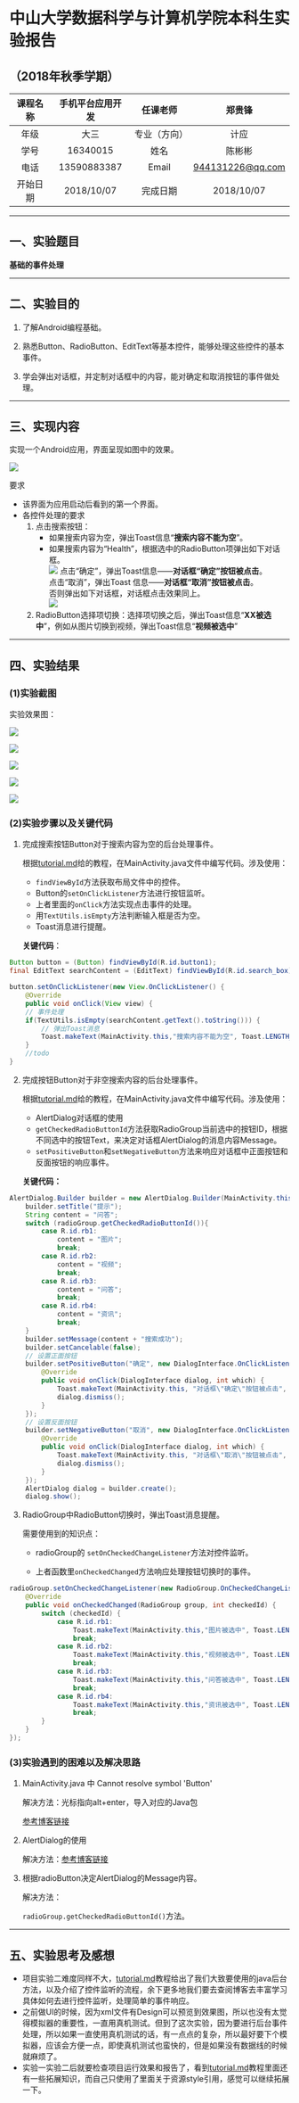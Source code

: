 # 中山大学数据科学与计算机学院本科生实验报告
## （2018年秋季学期）
| 课程名称 | 手机平台应用开发 | 任课老师 | 郑贵锋 |
| :------------: | :-------------: | :------------: | :-------------: |
| 年级 | 大三 | 专业（方向） | 计应 |
| 学号 | 16340015 | 姓名 | 陈彬彬 |
| 电话 | 13590883387 | Email | 944131226@qq.com |
| 开始日期 | 2018/10/07 | 完成日期 |2018/10/07|

---

## 一、实验题目

**基础的事件处理**

---

## 二、实验目的

1. 了解Android编程基础。  

2. 熟悉Button、RadioButton、EditText等基本控件，能够处理这些控件的基本事件。

3. 学会弹出对话框，并定制对话框中的内容，能对确定和取消按钮的事件做处理。

   

***

## 三、实现内容

实现一个Android应用，界面呈现如图中的效果。  

![](https://chenbb-1257745007.cos.ap-guangzhou.myqcloud.com/blog/20181010153441.png)

  

要求

- 该界面为应用启动后看到的第一个界面。  
- 各控件处理的要求
  1. 点击搜索按钮：
     - 如果搜索内容为空，弹出Toast信息“**搜索内容不能为空**”。
     - 如果搜索内容为“Health”，根据选中的RadioButton项弹出如下对话框。  
       ![](https://chenbb-1257745007.cos.ap-guangzhou.myqcloud.com/blog/20181010153504.png) 
       点击“确定”，弹出Toast信息——**对话框“确定”按钮被点击**。  
       点击“取消”，弹出Toast 信息——**对话框“取消”按钮被点击**。  
       否则弹出如下对话框，对话框点击效果同上。  
       ![](https://chenbb-1257745007.cos.ap-guangzhou.myqcloud.com/blog/20181010153539.png)
  2. RadioButton选择项切换：选择项切换之后，弹出Toast信息“**XX被选中**”，例如从图片切换到视频，弹出Toast信息“**视频被选中**”  

---

## 四、实验结果
### (1)实验截图

实验效果图：

![](https://chenbb-1257745007.cos.ap-guangzhou.myqcloud.com/blog/20181010154319.png)

![](https://chenbb-1257745007.cos.ap-guangzhou.myqcloud.com/blog/20181010154215.png)

![](https://chenbb-1257745007.cos.ap-guangzhou.myqcloud.com/blog/20181010154607.png)

![](https://chenbb-1257745007.cos.ap-guangzhou.myqcloud.com/blog/20181010154629.png)

![](https://chenbb-1257745007.cos.ap-guangzhou.myqcloud.com/blog/20181010154647.png)


### (2)实验步骤以及关键代码

1. 完成搜索按钮Button对于搜索内容为空的后台处理事件。

   根据[tutorial.md](https://gitee.com/SYSUcarey/PersonalProject1/blob/master/manual/tutorial.md)给的教程，在MainActivity.java文件中编写代码。涉及使用：

   - `findViewById`方法获取布局文件中的控件。
   - Button的`setOnClickListener`方法进行按钮监听。
   - 上者里面的`onClick`方法实现点击事件的处理。
   - 用`TextUtils.isEmpty`方法判断输入框是否为空。
   - Toast消息进行提醒。

   **关键代码**：

```java
Button button = (Button) findViewById(R.id.button1);
final EditText searchContent = (EditText) findViewById(R.id.search_box);
```

```java
button.setOnClickListener(new View.OnClickListener() {
    @Override
    public void onClick(View view) {
    // 事件处理
    if(TextUtils.isEmpty(searchContent.getText().toString())) {
        // 弹出Toast消息
        Toast.makeText(MainActivity.this,"搜索内容不能为空", Toast.LENGTH_SHORT).show();
    }
    //todo
}
```



2. 完成按钮Button对于非空搜索内容的后台处理事件。

   根据[tutorial.md](https://gitee.com/SYSUcarey/PersonalProject1/blob/master/manual/tutorial.md)给的教程，在MainActivity.java文件中编写代码。涉及使用：

   - AlertDialog对话框的使用
   - `getCheckedRadioButtonId`方法获取RadioGroup当前选中的按钮ID，根据不同选中的按钮Text，来决定对话框AlertDialog的消息内容Message。
   - `setPositiveButton`和`setNegativeButton`方法来响应对话框中正面按钮和反面按钮的响应事件。

   **关键代码：**

```java
AlertDialog.Builder builder = new AlertDialog.Builder(MainActivity.this);
    builder.setTitle("提示");
    String content = "问答";
    switch (radioGroup.getCheckedRadioButtonId()){
        case R.id.rb1:
            content = "图片";
            break;
        case R.id.rb2:
            content = "视频";
            break;
        case R.id.rb3:
            content = "问答";
            break;
        case R.id.rb4:
            content = "资讯";
            break;
    }
    builder.setMessage(content + "搜索成功");
    builder.setCancelable(false);
    // 设置正面按钮
    builder.setPositiveButton("确定", new DialogInterface.OnClickListener() {
        @Override
        public void onClick(DialogInterface dialog, int which) {
            Toast.makeText(MainActivity.this, "对话框\"确定\"按钮被点击", Toast.LENGTH_SHORT).show();
            dialog.dismiss();
        }
    });
    // 设置反面按钮
    builder.setNegativeButton("取消", new DialogInterface.OnClickListener() {
        @Override
        public void onClick(DialogInterface dialog, int which) {
            Toast.makeText(MainActivity.this, "对话框\"取消\"按钮被点击", Toast.LENGTH_SHORT).show();
            dialog.dismiss();
        }
    });
    AlertDialog dialog = builder.create();
    dialog.show();
```



3. RadioGroup中RadioButton切换时，弹出Toast消息提醒。

   需要使用到的知识点：

   - radioGroup的 `setOnCheckedChangeListener`方法对控件监听。

   - 上者函数里`onCheckedChanged`方法响应处理按钮切换时的事件。

```java
radioGroup.setOnCheckedChangeListener(new RadioGroup.OnCheckedChangeListener() {
    @Override
    public void onCheckedChanged(RadioGroup group, int checkedId) {
	    switch (checkedId) {
	        case R.id.rb1:
	            Toast.makeText(MainActivity.this,"图片被选中", Toast.LENGTH_SHORT).show();
	            break;
	        case R.id.rb2:
	            Toast.makeText(MainActivity.this,"视频被选中", Toast.LENGTH_SHORT).show();
	            break;
	        case R.id.rb3:
	            Toast.makeText(MainActivity.this,"问答被选中", Toast.LENGTH_SHORT).show();
	            break;
	        case R.id.rb4:
	            Toast.makeText(MainActivity.this,"资讯被选中", Toast.LENGTH_SHORT).show();
	            break;
	    }
    }
});
```

### (3)实验遇到的困难以及解决思路

1. MainActivity.java 中 Cannot  resolve symbol 'Button'

    解决方法：光标指向alt+enter，导入对应的Java包

    [参考博客链接](https://blog.csdn.net/hyr83960944/article/details/38438355)

2. AlertDialog的使用

   解决方法：[参考博客链接](https://blog.csdn.net/lindroid20/article/details/72639322)

3. 根据radioButton决定AlertDialog的Message内容。

    解决方法：

    `radioGroup.getCheckedRadioButtonId()`方法。

---

## 五、实验思考及感想

- 项目实验二难度同样不大，[tutorial.md](https://gitee.com/SYSUcarey/PersonalProject1/blob/master/manual/tutorial.md)教程给出了我们大致要使用的java后台方法，以及介绍了控件监听的流程，余下更多地我们要去查阅博客去丰富学习具体如何去进行控件监听，处理简单的事件响应。
- 之前做UI的时候，因为xml文件有Design可以预览到效果图，所以也没有太觉得模拟器的重要性，一直用真机测试。但到了这次实验，因为要进行后台事件处理，所以如果一直使用真机测试的话，有一点点的复杂，所以最好要下个模拟器，应该会方便一点，即使真机测试也蛮快的，但是如果没有数据线的时候就麻烦了。
- 实验一实验二后就要检查项目运行效果和报告了，看到[tutorial.md](https://gitee.com/SYSUcarey/PersonalProject1/blob/master/manual/tutorial.md)教程里面还有一些拓展知识，而自己只使用了里面关于资源style引用，感觉可以继续拓展一下。
